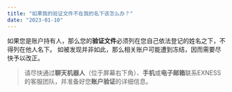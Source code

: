 ```yaml
---
title: "如果我的验证文件不在我的名下该怎么办？"
date: "2023-01-10"
---
```


如果您是账户持有人，那么您的**验证文件**必须列在您自己依法登记的姓名之下，不得列在他人名下。 如被发现并非如此，那么相关账户可能遭到冻结，因而需要尽快予以改正。

> 请尽快通过**聊天机器人**（位于屏幕右下角）、**手机**或**电子邮箱**联系EXNESS的客服团队，并准备好您**账户验证**的详细信息。
